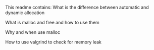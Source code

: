 This readme contains:
What is the difference between automatic and dynamic allocation

What is malloc and free and how to use them

Why and when use malloc

How to use valgrind to check for memory leak
